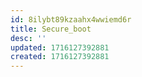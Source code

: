 ```yaml
---
id: 8ilybt89kzaahx4wwiemd6r
title: Secure_boot
desc: ''
updated: 1716127392881
created: 1716127392881
---
```

